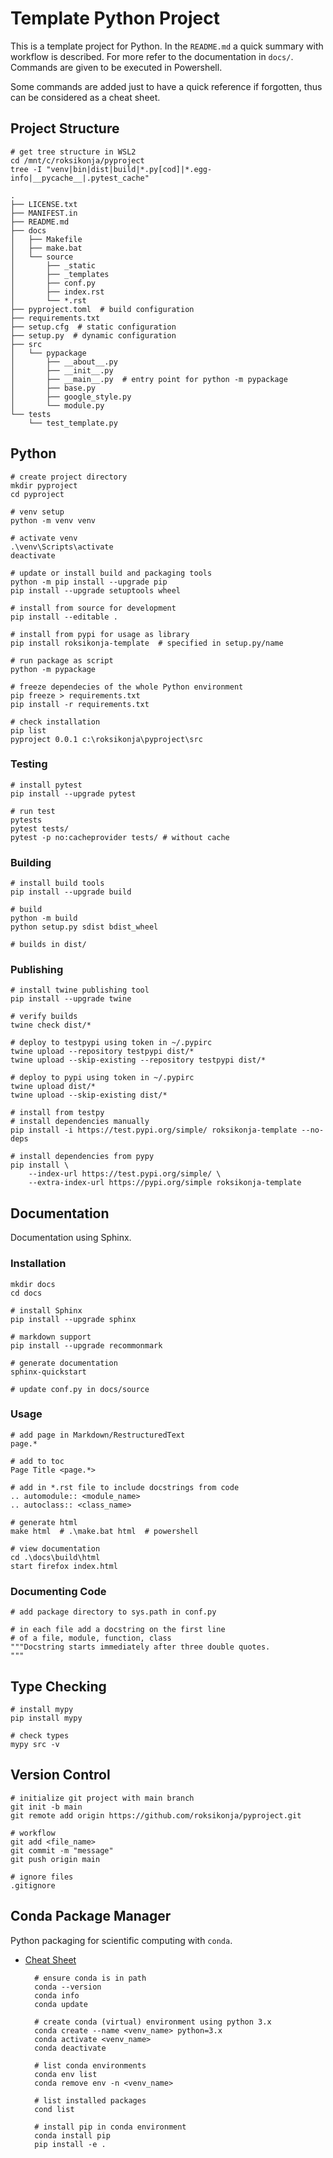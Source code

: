 # Template Python Project

This is a template project for Python. 
In the ```README.md``` a quick summary with workflow is described.
For more refer to the documentation in ```docs/```.
Commands are given to be executed in Powershell.

Some commands are added just to have a quick reference if forgotten, 
thus can be considered as a cheat sheet. 


## Project Structure

    # get tree structure in WSL2
    cd /mnt/c/roksikonja/pyproject
    tree -I "venv|bin|dist|build|*.py[cod]|*.egg-info|__pycache__|.pytest_cache"

    .
    ├── LICENSE.txt
    ├── MANIFEST.in
    ├── README.md
    ├── docs
    │   ├── Makefile
    │   ├── make.bat
    │   └── source
    │       ├── _static
    │       ├── _templates
    │       ├── conf.py
    │       ├── index.rst
    │       └── *.rst
    ├── pyproject.toml  # build configuration
    ├── requirements.txt
    ├── setup.cfg  # static configuration
    ├── setup.py  # dynamic configuration
    ├── src
    │   └── pypackage
    │       ├── __about__.py
    │       ├── __init__.py
    │       ├── __main__.py  # entry point for python -m pypackage
    │       ├── base.py
    │       ├── google_style.py
    │       └── module.py
    └── tests
        └── test_template.py


## Python

    # create project directory
    mkdir pyproject
    cd pyproject

    # venv setup
    python -m venv venv

    # activate venv
    .\venv\Scripts\activate
    deactivate

    # update or install build and packaging tools
    python -m pip install --upgrade pip
    pip install --upgrade setuptools wheel
            
    # install from source for development
    pip install --editable .

    # install from pypi for usage as library
    pip install roksikonja-template  # specified in setup.py/name

    # run package as script
    python -m pypackage

    # freeze dependecies of the whole Python environment
    pip freeze > requirements.txt
    pip install -r requirements.txt
    
    # check installation
    pip list
    pyproject 0.0.1 c:\roksikonja\pyproject\src


### Testing

    # install pytest
    pip install --upgrade pytest

    # run test
    pytests
    pytest tests/
    pytest -p no:cacheprovider tests/ # without cache


### Building

    # install build tools
    pip install --upgrade build

    # build
    python -m build
    python setup.py sdist bdist_wheel

    # builds in dist/


### Publishing

    # install twine publishing tool
    pip install --upgrade twine
    
    # verify builds
    twine check dist/*
    
    # deploy to testpypi using token in ~/.pypirc
    twine upload --repository testpypi dist/*
    twine upload --skip-existing --repository testpypi dist/*
    
    # deploy to pypi using token in ~/.pypirc
    twine upload dist/*
    twine upload --skip-existing dist/*
    
    # install from testpy
    # install dependencies manually
    pip install -i https://test.pypi.org/simple/ roksikonja-template --no-deps
    
    # install dependencies from pypy
    pip install \
        --index-url https://test.pypi.org/simple/ \
        --extra-index-url https://pypi.org/simple roksikonja-template


## Documentation

Documentation using Sphinx.

### Installation

    mkdir docs
    cd docs

    # install Sphinx
    pip install --upgrade sphinx

    # markdown support
    pip install --upgrade recommonmark

    # generate documentation
    sphinx-quickstart
    
    # update conf.py in docs/source


### Usage            

    # add page in Markdown/RestructuredText
    page.*
  
    # add to toc
    Page Title <page.*>
  
    # add in *.rst file to include docstrings from code
    .. automodule:: <module_name>
    .. autoclass:: <class_name>
  
    # generate html
    make html  # .\make.bat html  # powershell
    
    # view documentation
    cd .\docs\build\html
    start firefox index.html


### Documenting Code

    # add package directory to sys.path in conf.py

    # in each file add a docstring on the first line
    # of a file, module, function, class
    """Docstring starts immediately after three double quotes.
    """

## Type Checking

    # install mypy
    pip install mypy
    
    # check types
    mypy src -v  


## Version Control

    # initialize git project with main branch
    git init -b main
    git remote add origin https://github.com/roksikonja/pyproject.git

    # workflow
    git add <file_name>
    git commit -m "message"
    git push origin main

    # ignore files
    .gitignore


## Conda Package Manager

Python packaging for scientific computing with ```conda```.
* [Cheat Sheet](https://conda.io/projects/conda/en/latest/_downloads/843d9e0198f2a193a3484886fa28163c/conda-cheatsheet.pdf)
  
        # ensure conda is in path
        conda --version
        conda info
        conda update    

        # create conda (virtual) environment using python 3.x
        conda create --name <venv_name> python=3.x
        conda activate <venv_name>
        conda deactivate

        # list conda environments
        conda env list
        conda remove env -n <venv_name>
        
        # list installed packages
        cond list

        # install pip in conda environment
        conda install pip
        pip install -e .

